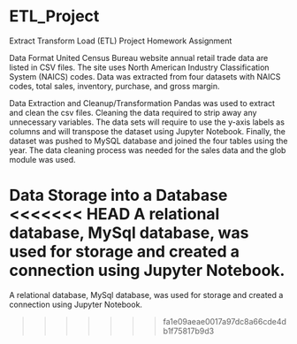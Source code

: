 # ETL_Project
Extract Transform Load (ETL) Project Homework Assignment


Data Format
United Census Bureau website annual retail trade data are listed in CSV files. The site uses North American Industry Classification System (NAICS) codes. Data was extracted from four datasets with NAICS codes, total sales, inventory, purchase, and gross margin.

Data Extraction and Cleanup/Transformation 
Pandas was used to extract and clean the csv files. Cleaning the data required to strip away any unnecessary variables. The data sets will require to use the y-axis labels as columns and will transpose the dataset using Jupyter Notebook. Finally, the dataset was pushed to MySQL database and joined the four tables using the year. The data cleaning process was needed for the sales data and the glob module was used. 
 
Data Storage into a Database
<<<<<<< HEAD
A relational database, MySql database, was used for storage and created a connection using Jupyter Notebook.
=======
A relational database, MySql database, was used for storage and created a connection using Jupyter Notebook.
>>>>>>> fa1e09aeae0017a97dc8a66cde4db1f75817b9d3
